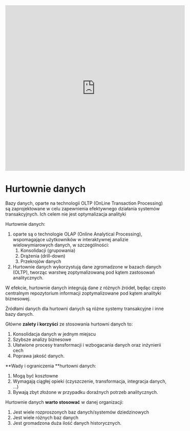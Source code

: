 <iframe width="560" height="515" src="https://www.youtube.com/embed/Q8ekLPIZArA" title="YouTube video player" frameborder="0" allow="accelerometer; autoplay; clipboard-write; encrypted-media; gyroscope; picture-in-picture" allowfullscreen></iframe>

# Hurtownie danych

Bazy danych, oparte na technologii OLTP (OnLine Transaction Processing) są zaprojektowane w celu zapewnienia efektywnego działania systemów transakcyjnych. Ich celem nie jest optymalizacja analityki

Hurtownie danych: 

1. oparte są o technologie OLAP (Online Analytical Processing), wspomagające użytkowników w interaktywnej analizie wielowymiarowych danych, w szczególności:
   1. Konsolidacji (grupowania)
   2. Drążenia (drill-down)
   3. Przekrojów danych
2. Hurtownie danych wykorzystują dane zgromadzone w bazach danych (OLTP), tworząc warstwę zoptymalizowaną pod kątem zastosowań analitycznych.

W efekcie, hurtownie danych integrują dane z różnych źródeł, będąc często centralnym repozytorium informacji zoptymalizowane pod kątem analityki biznesowej.

Źródłami danych dla hurtowni danych są różne systemy transakcyjne i inne bazy danych.

Główne **zalety i korzyści** ze stosowania hurtowni danych to:

1. Konsolidacja danych w jednym miejscu
2. Szybsze analizy biznesowe
3. Ułatwione procesy transformacji i wzbogacania danych oraz inżynierii cech
4. Poprawa jakość danych.

**Wady i ograniczenia **hurtowni danych:

1. Mogą być kosztowne
2. Wymagają ciągłej opieki (czyszczenie, transformacja, integracja danych, …)
3. Bywają zbyt złożone w przypadku doraźnych potrzeb analitycznych.

Hurtownie danych **warto stosować** w danej organizacji:

1. Jest wiele rozproszonych baz danych/systemów dziedzinowych
2. Jest wiele różnych baz danych
3. Jest gromadzona duża ilość danych historycznych.